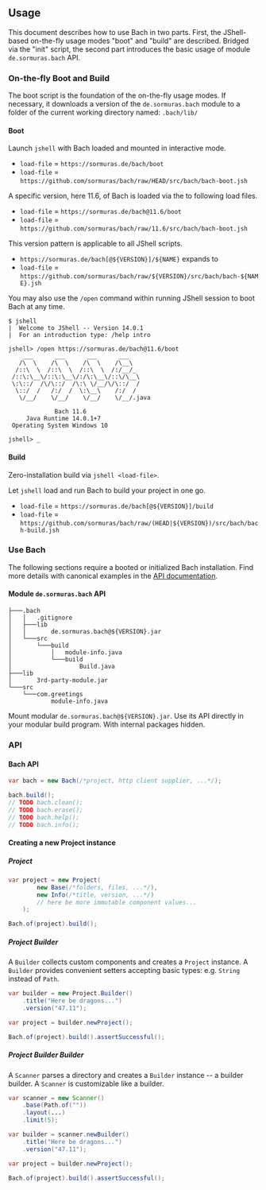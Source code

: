 ## Usage

This document describes how to use Bach in two parts.
First, the JShell-based on-the-fly usage modes "boot" and "build" are described.
Bridged via the "init" script, the second part introduces the basic usage of module `de.sormuras.bach` API.

### On-the-fly Boot and Build

The boot script is the foundation of the on-the-fly usage modes.
If necessary, it downloads a version of the `de.sormuras.bach` module to a folder of the current working directory named: `.bach/lib/`

#### Boot

Launch `jshell` with Bach loaded and mounted in interactive mode.

  - `load-file` = `https://sormuras.de/bach/boot`
  - `load-file` = `https://github.com/sormuras/bach/raw/HEAD/src/bach/bach-boot.jsh`

A specific version, here 11.6, of Bach is loaded via the to following load files.

  - `load-file` = `https://sormuras.de/bach@11.6/boot`
  - `load-file` = `https://github.com/sormuras/bach/raw/11.6/src/bach/bach-boot.jsh`

This version pattern is applicable to all JShell scripts.

  - `https://sormuras.de/bach[@${VERSION}]/${NAME}` expands to
  - `load-file` = `https://github.com/sormuras/bach/raw/${VERSION}/src/bach/bach-${NAME}.jsh`

You may also use the `/open` command within running JShell session to boot Bach at any time.

```text
$ jshell
|  Welcome to JShell -- Version 14.0.1
|  For an introduction type: /help intro

jshell> /open https://sormuras.de/bach@11.6/boot
    ___      ___      ___      ___
   /\  \    /\  \    /\  \    /\__\
  /::\  \  /::\  \  /::\  \  /:/__/_
 /::\:\__\/::\:\__\/:/\:\__\/::\/\__\
 \:\::/  /\/\::/  /\:\ \/__/\/\::/  /
  \::/  /   /:/  /  \:\__\    /:/  /
   \/__/    \/__/    \/__/    \/__/.java

             Bach 11.6
     Java Runtime 14.0.1+7
 Operating System Windows 10

jshell> _
```

#### Build

Zero-installation build via `jshell <load-file>`.

Let `jshell` load and run Bach to build your project in one go.

  - `load-file` = `https://sormuras.de/bach[@${VERSION}]/build`
  - `load-file` = `https://github.com/sormuras/bach/raw/(HEAD|${VERSION})/src/bach/bach-build.jsh`

### Use Bach

The following sections require a booted or initialized Bach installation.
Find more details with canonical examples in the [API documentation](https://javadoc.io/doc/de.sormuras.bach/de.sormuras.bach).

#### Module `de.sormuras.bach` API

```
├───.bach
│   │   .gitignore
│   ├───lib
│   │       de.sormuras.bach@${VERSION}.jar
│   └───src
│       └───build
│           │   module-info.java
│           └───build
│                   Build.java
├───lib
│       3rd-party-module.jar
└───src
    └───com.greetings
            module-info.java
```

Mount modular `de.sormuras.bach@${VERSION}.jar`.
Use its API directly in your modular build program.
With internal packages hidden.

### API

#### Bach API

```java
var bach = new Bach(/*project, http client supplier, ...*/);

bach.build();
// TODO bach.clean();
// TODO bach.erase();
// TODO bach.help();
// TODO bach.info();
```

#### Creating a new Project instance

##### Project

```java
var project = new Project(
        new Base(/*folders, files, ...*/),
        new Info(/*title, version, ...*/)
        // here be more immutable component values...
    );

Bach.of(project).build();
```

##### Project Builder

A `Builder` collects custom components and creates a `Project` instance.
A `Builder` provides convenient setters accepting basic types: e.g. `String` instead of `Path`.

```java
var builder = new Project.Builder()
    .title("Here be dragons...")
    .version("47.11");

var project = builder.newProject();

Bach.of(project).build().assertSuccessful();
```

##### Project Builder Builder

A `Scanner` parses a directory and creates a `Builder` instance -- a builder builder.
A `Scanner` is customizable like a builder.

```java
var scanner = new Scanner()
    .base(Path.of(""))
    .layout(...)
    .limit(5);

var builder = scanner.newBuilder()
    .title("Here be dragons...")
    .version("47.11");

var project = builder.newProject();

Bach.of(project).build().assertSuccessful();
```
